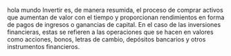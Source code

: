 hola mundo
 Invertir es, de manera resumida, el proceso de comprar activos que aumentan de valor con el
  tiempo y proporcionan rendimientos en forma de pagos de ingresos o ganancias de capital. En el
   caso de las inversiones financieras, estas se refieren a las operaciones que se hacen en 
   valores como acciones, bonos, letras de cambio, depósitos bancarios y otros instrumentos 
   financieros.
